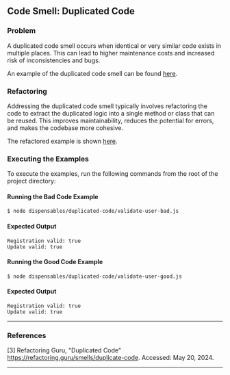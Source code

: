 ## Code Smell: Duplicated Code

### Problem

A duplicated code smell occurs when identical or very similar code exists in multiple places. This can lead to higher maintenance costs and increased risk of inconsistencies and bugs.

An example of the duplicated code smell can be found [here](validate-user-bad.js).

### Refactoring

Addressing the duplicated code smell typically involves refactoring the code to extract the duplicated logic into a single method or class that can be reused. This improves maintainability, reduces the potential for errors, and makes the codebase more cohesive.

The refactored example is shown [here](validate-user-good.js).

### Executing the Examples

To execute the examples, run the following commands from the root of the project directory:

#### Running the Bad Code Example

```
$ node dispensables/duplicated-code/validate-user-bad.js
```

#### Expected Output

```
Registration valid: true
Update valid: true
```

#### Running the Good Code Example

```
$ node dispensables/duplicated-code/validate-user-good.js
```

#### Expected Output

```
Registration valid: true
Update valid: true
```

---

### References

[3] Refactoring Guru, "Duplicated Code" https://refactoring.guru/smells/duplicate-code. Accessed: May 20, 2024.

---
